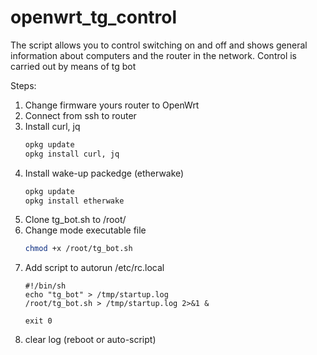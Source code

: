 # openwrt_tg_control

The script allows you to control switching on and off and shows general information about computers and the router in the network.
Сontrol is carried out by means of tg bot

Steps:
1. Change firmware yours router to OpenWrt
2. Connect from ssh to router
3. Install curl, jq
   ```bash
   opkg update
   opkg install curl, jq
   ```
5. Install wake-up packedge (etherwake)
   ```bash
   opkg update
   opkg install etherwake
   ```
6. Clone tg_bot.sh to /root/ 
7. Change mode executable file
   ```bash
   chmod +x /root/tg_bot.sh
   ```
8. Add script to autorun /etc/rc.local
   ```
   #!/bin/sh
   echo "tg_bot" > /tmp/startup.log
   /root/tg_bot.sh > /tmp/startup.log 2>&1 &

   exit 0
   ```
9. clear log (reboot or auto-script)
